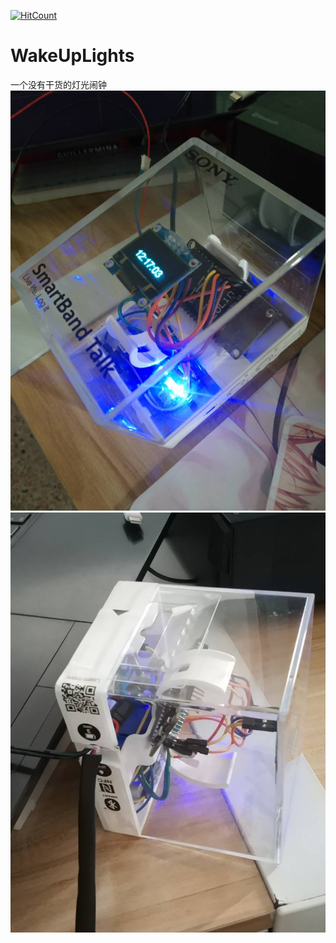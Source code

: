 [![HitCount](http://hits.dwyl.io/Giftia/WakeUpLights.svg)](http://hits.dwyl.io/Giftia/WakeUpLights)
# WakeUpLights
一个没有干货的灯光闹钟
![image](https://github.com/Giftia/WakeUpLights/blob/master/view1.jpg)
![image](https://github.com/Giftia/WakeUpLights/blob/master/view2.jpg)
